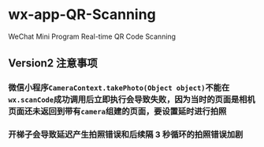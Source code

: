 # wx-app-QR-Scanning
WeChat Mini Program Real-time QR Code Scanning

## Version2 注意事项
### 微信小程序`CameraContext.takePhoto(Object object)`不能在 `wx.scanCode`成功调用后立即执行会导致失败，因为当时的页面是相机页面还未返回到带有`camera`组建的页面，要设置延时进行拍照
### 开梯子会导致延迟产生拍照错误和后续隔 3 秒循环的拍照错误加剧